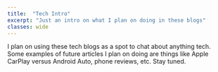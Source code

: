```yaml
---
title:  "Tech Intro"
excerpt: "Just an intro on what I plan on doing in these blogs"
classes: wide
---
```


I plan on using these tech blogs as a spot to chat about anything tech. Some examples of future articles I plan on doing are things like Apple CarPlay versus Android Auto, phone reviews, etc. Stay tuned.